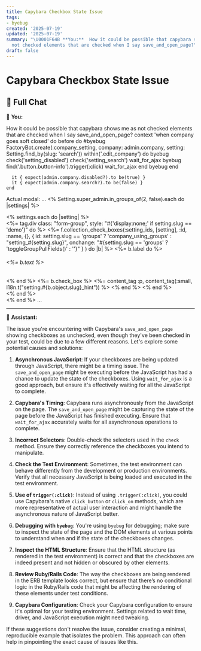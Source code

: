 ```yaml
---
title: Capybara Checkbox State Issue
tags:
- byebug
created: '2025-07-19'
updated: '2025-07-19'
summary: "\U0001F64B **You:**  How it could be possible that capybara shows me as
  not checked elements that are checked when I say save_and_open_page?"
draft: false
---
```


# Capybara Checkbox State Issue

## 🧠 Full Chat

🙋 **You:**

How it could be possible that capybara shows me as not checked elements that are checked when I say save_and_open_page?
    context 'when company goes soft closed' do
      before do
        #byebug
        FactoryBot.create(:company_setting, company: admin.company, setting: Setting.find_by(slug: 'search'))
        within('.edit_company') do
        byebug
          check('setting_disabled')
          check('setting_search')
          wait_for_ajax
          byebug
          find('.button.button-info').trigger(:click)
          wait_for_ajax
        end
        byebug
      end

      it { expect(admin.company.disabled?).to be(true) }
      it { expect(admin.company.search?).to be(false) }
    end

Actual modal:
...
        <% Setting.super_admin.in_groups_of(2, false).each do |settings| %>
          <div class="row">
            <% settings.each do |setting| %>
              <div class="col-xs-6">
                <%= tag.div class: "form-group", style: "#{'display:none;' if setting.slug == 'demo'}" do %>
                  <%= f.collection_check_boxes(:setting_ids, [setting], :id, :name, {},
                    {
                      id: setting.slug == 'groups' ? 'company_using_groups' : "setting_#{setting.slug}",
                      onchange: "#{setting.slug == 'groups' ? 'toggleGroupPullFields()' : ''}"
                    } ) do |b| %>
                    <%= b.label do %>
                      <h6><%= b.text %></h6>
                    <% end %>
                    <%= b.check_box %>
                    <%= content_tag :p, content_tag(:small, I18n.t("setting.#{b.object.slug}_hint")) %>
                  <% end %>
                <% end %>
              </div>
            <% end %>
          </div>
        <% end %>
...

---

🤖 **Assistant:**

The issue you're encountering with Capybara's `save_and_open_page` showing checkboxes as unchecked, even though they've been checked in your test, could be due to a few different reasons. Let's explore some potential causes and solutions:

1. **Asynchronous JavaScript**: If your checkboxes are being updated through JavaScript, there might be a timing issue. The `save_and_open_page` might be executing before the JavaScript has had a chance to update the state of the checkboxes. Using `wait_for_ajax` is a good approach, but ensure it's effectively waiting for all the JavaScript to complete.

2. **Capybara's Timing**: Capybara runs asynchronously from the JavaScript on the page. The `save_and_open_page` might be capturing the state of the page before the JavaScript has finished executing. Ensure that `wait_for_ajax` accurately waits for all asynchronous operations to complete.

3. **Incorrect Selectors**: Double-check the selectors used in the `check` method. Ensure they correctly reference the checkboxes you intend to manipulate.

4. **Check the Test Environment**: Sometimes, the test environment can behave differently from the development or production environments. Verify that all necessary JavaScript is being loaded and executed in the test environment.

5. **Use of `trigger(:click)`**: Instead of using `.trigger(:click)`, you could use Capybara's native `click_button` or `click_on` methods, which are more representative of actual user interaction and might handle the asynchronous nature of JavaScript better.

6. **Debugging with `byebug`**: You're using `byebug` for debugging; make sure to inspect the state of the page and the DOM elements at various points to understand when and if the state of the checkboxes changes.

7. **Inspect the HTML Structure**: Ensure that the HTML structure (as rendered in the test environment) is correct and that the checkboxes are indeed present and not hidden or obscured by other elements.

8. **Review Ruby/Rails Code**: The way the checkboxes are being rendered in the ERB template looks correct, but ensure that there’s no conditional logic in the Ruby/Rails code that might be affecting the rendering of these elements under test conditions.

9. **Capybara Configuration**: Check your Capybara configuration to ensure it's optimal for your testing environment. Settings related to wait time, driver, and JavaScript execution might need tweaking.

If these suggestions don't resolve the issue, consider creating a minimal, reproducible example that isolates the problem. This approach can often help in pinpointing the exact cause of issues like this.